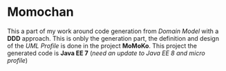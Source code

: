 # Momochan

This a part of my work around code generation from _Domain Model_ with a **DDD** approach.
This is onbly the generation part, the definition and design of the _UML Profile_ is done in the project **MoMoKo**.
This project the generated code is **Java EE 7** (_need an update to Java EE 8 and micro profile_)

